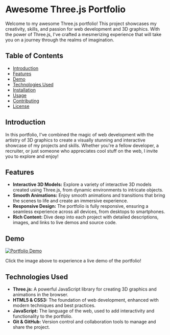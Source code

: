 # Awesome Three.js Portfolio

Welcome to my awesome Three.js portfolio! This project showcases my creativity, skills, and passion for web development and 3D graphics. With the power of Three.js, I've crafted a mesmerizing experience that will take you on a journey through the realms of imagination.

## Table of Contents

- [Introduction](#introduction)
- [Features](#features)
- [Demo](#demo)
- [Technologies Used](#technologies-used)
- [Installation](#installation)
- [Usage](#usage)
- [Contributing](#contributing)
- [License](#license)

## Introduction

In this portfolio, I've combined the magic of web development with the artistry of 3D graphics to create a visually stunning and interactive showcase of my projects and skills. Whether you're a fellow developer, a recruiter, or just someone who appreciates cool stuff on the web, I invite you to explore and enjoy!

## Features

- **Interactive 3D Models:** Explore a variety of interactive 3D models created using Three.js, from dynamic environments to intricate objects.
- **Smooth Animations:** Enjoy smooth animations and transitions that bring the scenes to life and create an immersive experience.
- **Responsive Design:** The portfolio is fully responsive, ensuring a seamless experience across all devices, from desktops to smartphones.
- **Rich Content:** Dive deep into each project with detailed descriptions, images, and links to live demos and source code.

## Demo

[![Portfolio Demo](https://your_image_link_here.png)](https://link_to_your_live_demo_here)

Click the image above to experience a live demo of the portfolio!

## Technologies Used

- **Three.js:** A powerful JavaScript library for creating 3D graphics and animations in the browser.
- **HTML5 & CSS3:** The foundation of web development, enhanced with modern techniques and best practices.
- **JavaScript:** The language of the web, used to add interactivity and functionality to the portfolio.
- **Git & GitHub:** Version control and collaboration tools to manage and share the project.


